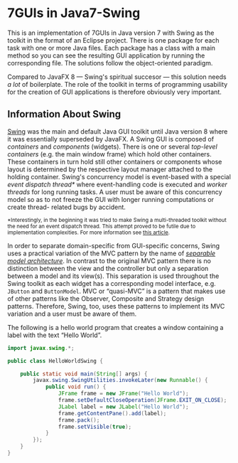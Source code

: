 7GUIs in Java7-Swing
====================

This is an implementation of 7GUIs in Java version 7 with Swing as the toolkit
in the format of an Eclipse project. There is one package for each task with
one or more Java files. Each package has a class with a main method so you can
see the resulting GUI application by running the corresponding file.
The solutions follow the object-oriented paradigm.

Compared to JavaFX 8 — Swing's spiritual succesor — this solution needs *a
lot* of boilerplate. The role of the toolkit in terms of programming usability
for the creation of GUI applications is therefore obviously very important.


Information About Swing
-----------------------

[Swing](http://docs.oracle.com/javase/tutorial/uiswing/index.html) was the
main and default Java GUI toolkit until Java version 8 where it was
essentially superseded by JavaFX. A Swing GUI is composed of *containers* and
*components* (widgets). There is one or several *top-level containers* (e.g.
the main window frame) which hold other containers. These containers in turn
hold still other containers or components whose layout is determined by the
respective layout manager attached to the holding container. Swing's
concurrency model is event-based with a special *event dispatch
thread\** where event-handling code is executed and *worker threads*
for long running tasks. A user must be aware of this concurrency model so as
to not freeze the GUI with longer running computations or create thread-
related bugs by accident.

<sup>\*Interestingly, in the beginning it was tried to make Swing a multi-threaded
toolkit without the need for an event dispatch thread. This attempt proved to be
futile due to implementation complexities. For more information see
[this article](https://community.oracle.com/people/kgh/blog/2004/10/19/multithreaded-toolkits-failed-dream).</sup>

In order to separate domain-specific from GUI-specific concerns, Swing uses a
practical variation of the MVC pattern by the name of [*separable model architecture*][mvc].
In contrast to the original MVC pattern there is no distinction between the
view and the controller but only a separation between a model and its view(s).
This separation is used throughout the Swing toolkit as each widget has a
corresponding model interface, e.g. `JButton` and `ButtonModel`. MVC or
“quasi-MVC” is a pattern that makes use of other patterns like the Observer,
Composite and Strategy design patterns. Therefore, Swing, too, uses these
patterns to implement its MVC variation and a user must be aware of them.

  [mvc]: http://www.eecs.yorku.ca/course_archive/2004-05/W/3461/FowlerArticle.pdf

The following is a hello world program that creates a window containing a
label with the text “Hello World”.

```java
import javax.swing.*;

public class HelloWorldSwing {

    public static void main(String[] args) {
        javax.swing.SwingUtilities.invokeLater(new Runnable() {
            public void run() {
                JFrame frame = new JFrame("Hello World");
                frame.setDefaultCloseOperation(JFrame.EXIT_ON_CLOSE);
                JLabel label = new JLabel("Hello World");
                frame.getContentPane().add(label);
                frame.pack();
                frame.setVisible(true);
            }
        });
    }
}
```
